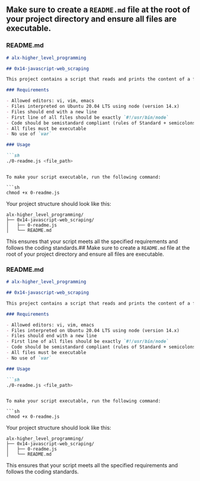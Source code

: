 ## Make sure to create a `README.md` file at the root of your project directory and ensure all files are executable.

### README.md

```markdown
# alx-higher_level_programming

## 0x14-javascript-web_scraping

This project contains a script that reads and prints the content of a file.

### Requirements

- Allowed editors: vi, vim, emacs
- Files interpreted on Ubuntu 20.04 LTS using node (version 14.x)
- Files should end with a new line
- First line of all files should be exactly `#!/usr/bin/node`
- Code should be semistandard compliant (rules of Standard + semicolons)
- All files must be executable
- No use of `var`

### Usage

```sh
./0-readme.js <file_path>
```
```

To make your script executable, run the following command:

```sh
chmod +x 0-readme.js
```

Your project structure should look like this:

```
alx-higher_level_programming/
├── 0x14-javascript-web_scraping/
│   ├── 0-readme.js
│   └── README.md
```

This ensures that your script meets all the specified requirements and follows the coding standards.## Make sure to create a `README.md` file at the root of your project directory and ensure all files are executable.

### README.md

```markdown
# alx-higher_level_programming

## 0x14-javascript-web_scraping

This project contains a script that reads and prints the content of a file.

### Requirements

- Allowed editors: vi, vim, emacs
- Files interpreted on Ubuntu 20.04 LTS using node (version 14.x)
- Files should end with a new line
- First line of all files should be exactly `#!/usr/bin/node`
- Code should be semistandard compliant (rules of Standard + semicolons)
- All files must be executable
- No use of `var`

### Usage

```sh
./0-readme.js <file_path>
```
```

To make your script executable, run the following command:

```sh
chmod +x 0-readme.js
```

Your project structure should look like this:

```
alx-higher_level_programming/
├── 0x14-javascript-web_scraping/
│   ├── 0-readme.js
│   └── README.md
```

This ensures that your script meets all the specified requirements and follows the coding standards.
